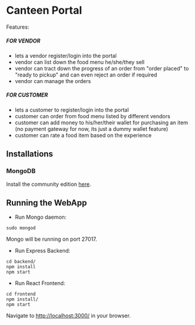 # Canteen Portal 

Features:

##### FOR VENDOR
- lets a vendor register/login into the portal
- vendor can list down the food menu he/she/they sell
- vendor can tract down the progress of an order from "order placed" to "ready to pickup" and can even reject an order if required
- vendor can manage the orders 


##### FOR CUSTOMER
- lets a customer to register/login into the portal
- customer can order from food menu listed by different vendors
- customer can add money to his/her/their wallet for purchasing an item (no payment gateway for now, its just a dummy wallet feature)
- customer can rate a food item based on the experience





## Installations


### MongoDB

Install the community edition [here](https://docs.mongodb.com/manual/installation/#mongodb-community-edition-installation-tutorials).


## Running the WebApp

* Run Mongo daemon:
```
sudo mongod
```
Mongo will be running on port 27017.


* Run Express Backend:
```
cd backend/
npm install
npm start
```

* Run React Frontend:
```
cd frontend
npm install/
npm start
```

Navigate to [http://localhost:3000/](http://localhost:3000/) in your browser.

